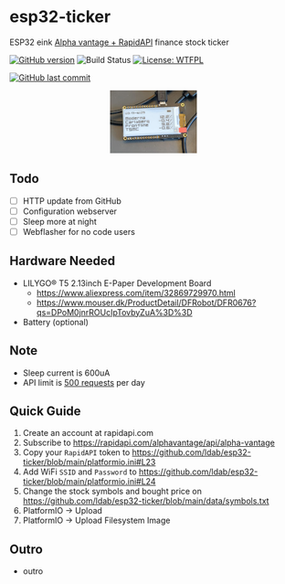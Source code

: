 # esp32-ticker

ESP32 eink [Alpha vantage + RapidAPI](https://rapidapi.com/alphavantage/api/alpha-vantage) finance stock ticker

[![GitHub version](https://img.shields.io/github/v/release/ldab/esp32-ticker?include_prereleases)](https://github.com/ldab/esp32-ticker/releases/latest)
![Build Status](https://github.com/ldab/esp32-ticker/actions/workflows/workflow.yml/badge.svg)
[![License: WTFPL](http://www.wtfpl.net/wp-content/uploads/2012/12/wtfpl-badge-2.png)](https://github.com/ldab/esp32-ticker/blob/master/LICENSE)

[![GitHub last commit](https://img.shields.io/github/last-commit/ldab/esp32-ticker.svg?style=social)](https://github.com/ldab/esp32-ticker)

<p align="center">
  <img src="docs/ticker.png" width="30%">
</p>

## Todo

- [ ] HTTP update from GitHub
- [ ] Configuration webserver
- [ ] Sleep more at night
- [ ] Webflasher for no code users

## Hardware Needed

- LILYGO® T5 2.13inch E-Paper Development Board
  - https://www.aliexpress.com/item/32869729970.html
  - https://www.mouser.dk/ProductDetail/DFRobot/DFR0676?qs=DPoM0jnrROUcIpTovbyZuA%3D%3D
- Battery (optional)

## Note

- Sleep current is 600uA
- API limit is [500 requests](https://rapidapi.com/alphavantage/api/alpha-vantage) per day

## Quick Guide

1. Create an account at rapidapi.com
2. Subscribe to https://rapidapi.com/alphavantage/api/alpha-vantage
3. Copy your `RapidAPI` token to https://github.com/ldab/esp32-ticker/blob/main/platformio.ini#L23
4. Add WiFi `SSID` and `Password` to https://github.com/ldab/esp32-ticker/blob/main/platformio.ini#L24
5. Change the stock symbols and bought price on https://github.com/ldab/esp32-ticker/blob/main/data/symbols.txt
6. PlatformIO -> Upload
7. PlatformIO -> Upload Filesystem Image

## Outro

- outro
